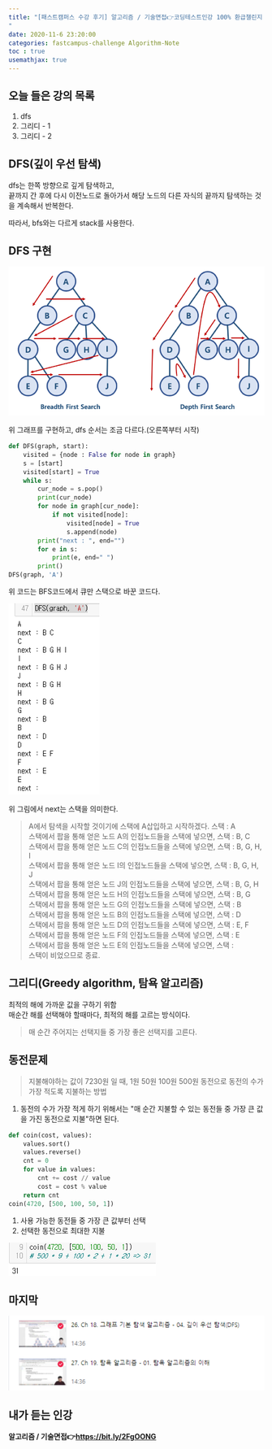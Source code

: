```yaml
---
title: "[패스트캠퍼스 수강 후기] 알고리즘 / 기술면접👉코딩테스트인강 100% 환급챌린지 19회차 미션
"
date: 2020-11-6 23:20:00
categories: fastcampus-challenge Algorithm-Note
toc : true
usemathjax: true
---
```


## 오늘 들은 강의 목록

1. dfs
2. 그리디 - 1
3. 그리디 - 2

## DFS(깊이 우선 탐색)

dfs는 한쪽 방향으로 깊게 탐색하고,  
끝까지 간 후에 다시 이전노드로 돌아가서 해당 노드의 다른 자식의 끝까지 탐색하는 것을 계속해서 반복한다.

따라서, bfs와는 다르게 stack를 사용한다.

## DFS 구현

![그래프](/assets/images/fastchallenge/day19/BFSDFS.png)

위 그래프를 구현하고, dfs 순서는 조금 다르다.(오른쪽부터 시작)

```py
def DFS(graph, start):
    visited = {node : False for node in graph}
    s = [start]
    visited[start] = True
    while s:
        cur_node = s.pop()
        print(cur_node)
        for node in graph[cur_node]:
            if not visited[node]:
                visited[node] = True
                s.append(node)
        print("next : ", end="")
        for e in s:
            print(e, end=" ")
        print()
DFS(graph, 'A')
```

위 코드는 BFS코드에서 큐만 스택으로 바꾼 코드다.

![dfs](/assets/images/fastchallenge/day19/dfs.PNG)

위 그림에서 next는 스택을 의미한다.

>A에서 탐색을 시작할 것이기에 스택에 A삽입하고 시작하겠다. 스택 : A  
스택에서 팝을 통해 얻은 노드 A의 인접노드들을 스택에 넣으면, 스택 : B, C  
스택에서 팝을 통해 얻은 노드 C의 인접노드들을 스택에 넣으면, 스택 : B, G, H, I  
스택에서 팝을 통해 얻은 노드 I의 인접노드들을 스택에 넣으면, 스택 : B, G, H, J  
스택에서 팝을 통해 얻은 노드 J의 인접노드들을 스택에 넣으면, 스택 : B, G, H  
스택에서 팝을 통해 얻은 노드 H의 인접노드들을 스택에 넣으면, 스택 : B, G  
스택에서 팝을 통해 얻은 노드 G의 인접노드들을 스택에 넣으면, 스택 : B  
스택에서 팝을 통해 얻은 노드 B의 인접노드들을 스택에 넣으면, 스택 : D  
스택에서 팝을 통해 얻은 노드 D의 인접노드들을 스택에 넣으면, 스택 : E, F  
스택에서 팝을 통해 얻은 노드 F의 인접노드들을 스택에 넣으면, 스택 : E  
스택에서 팝을 통해 얻은 노드 E의 인접노드들을 스택에 넣으면, 스택 :  
스택이 비었으므로 종료.

## 그리디(Greedy algorithm, 탐욕 알고리즘)

최적의 해에 가까운 값을 구하기 위함  
매순간 해를 선택해야 할때마다, 최적의 해를 고르는 방식이다.  

> 매 순간 주어지는 선택지들 중 가장 좋은 선택지를 고른다.

## 동전문제

> 지불해야하는 값이 7230원 일 때, 1원 50원 100원 500원 동전으로 동전의 수가 가장 적도록 지불하는 방법

1. 동전의 수가 가장 적게 하기 위해서는 "매 순간 지불할 수 있는 동전들 중 가장 큰 값을 가진 동전으로 지불"하면 된다.

```py
def coin(cost, values):
    values.sort()
    values.reverse()
    cnt = 0
    for value in values:
        cnt += cost // value
        cost = cost % value
    return cnt
coin(4720, [500, 100, 50, 1])
```

1. 사용 가능한 동전들 중 가장 큰 값부터 선택
2. 선택한 동전으로 최대한 지불

![coin](/assets/images/fastchallenge/day19/coin.PNG)

## 마지막

![수강](/assets/images/fastchallenge/day19/수강.PNG)

## 내가 듣는 인강

**알고리즘 / 기술면접👉https://bit.ly/2FgOONG**